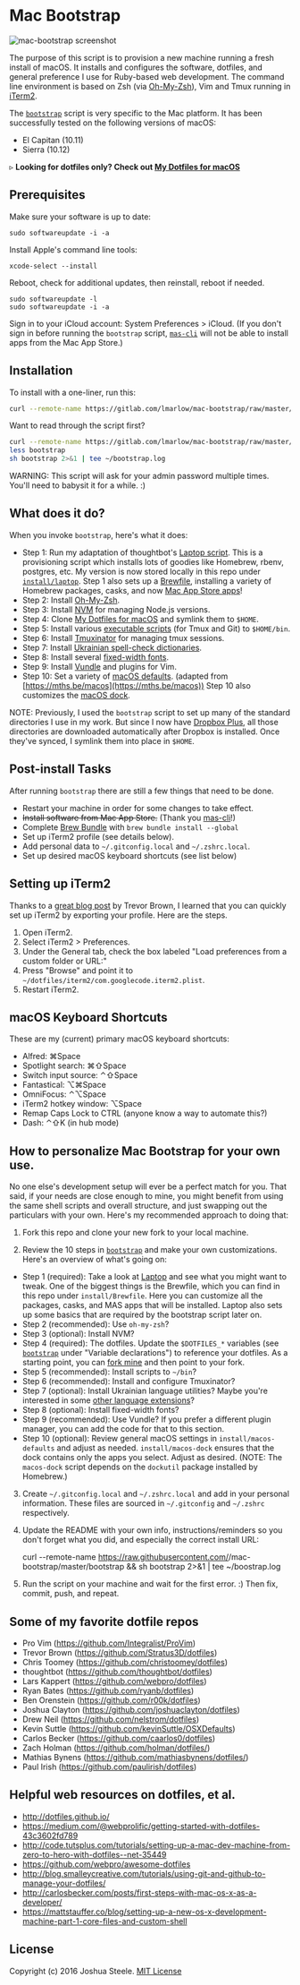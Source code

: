 Mac Bootstrap
=============

![mac-bootstrap screenshot](https://s3.amazonaws.com/images.jsua.co/mac-bootstrap-installing.jpg)

The purpose of this script is to provision a new machine running a fresh install of macOS. It installs and configures the software, dotfiles, and general preference I use for Ruby-based web development. The command line environment is based on Zsh (via [Oh-My-Zsh](http://ohmyz.sh/)), Vim and Tmux running in [iTerm2](https://www.iterm2.com/).

The [`bootstrap`](https://gitlab.com/lmarlow/mac-bootstrap/blob/master/bootstrap) script is very specific to the Mac platform. It has been successfully tested on the following versions of macOS:

* El Capitan (10.11)
* Sierra (10.12)

&#9657; **Looking for dotfiles only? Check out [My Dotfiles for macOS](http://jsua.co/dotfiles)**


Prerequisites
-------------

Make sure your software is up to date:

	sudo softwareupdate -i -a

Install Apple's command line tools:

	xcode-select --install

Reboot, check for additional updates, then reinstall, reboot if needed.

	sudo softwareupdate -l
	sudo softwareupdate -i -a

Sign in to your iCloud account: System Preferences > iCloud. (If you don't sign in before running the `bootstrap` script, [`mas-cli`](https://github.com/argon/mas) will not be able to install apps from the Mac App Store.)


Installation
------------

To install with a one-liner, run this:

```sh
curl --remote-name https://gitlab.com/lmarlow/mac-bootstrap/raw/master/bootstrap && sh bootstrap 2>&1 | tee ~/bootstrap.log
```

Want to read through the script first?
```sh
curl --remote-name https://gitlab.com/lmarlow/mac-bootstrap/raw/master/bootstrap
less bootstrap
sh bootstrap 2>&1 | tee ~/bootstrap.log
```

WARNING: This script will ask for your admin password multiple times. You'll need to babysit it for a while. :)


What does it do?
----------------

When you invoke `bootstrap`, here's what it does:

* Step 1: Run my adaptation of thoughtbot's [Laptop script](https://github.com/thoughtbot/laptop). This is a provisioning script which installs lots of goodies like Homebrew, rbenv, postgres, etc. My version is now stored locally in this repo under [`install/laptop`](https://github.com/joshukraine/mac-bootstrap/blob/master/install/laptop). Step 1 also sets up a [Brewfile](https://github.com/Homebrew/homebrew-bundle#usage), installing a variety of Homebrew packages, casks, and now [Mac App Store apps](https://github.com/argon/mas)!
* Step 2: Install [Oh-My-Zsh](https://github.com/robbyrussell/oh-my-zsh).
* Step 3: Install [NVM](https://github.com/creationix/nvm) for managing Node.js versions.
* Step 4: Clone [My Dotfiles for macOS](http://jsua.co/dotfiles) and symlink them to `$HOME`.
* Step 5: Install various [executable scripts](https://github.com/joshukraine/mac-bootstrap/tree/master/bin) (for Tmux and Git) to `$HOME/bin`.
* Step 6: Install [Tmuxinator](https://github.com/tmuxinator/tmuxinator) for managing tmux sessions.
* Step 7: Install [Ukrainian spell-check dictionaries](http://extensions.services.openoffice.org/en/project/ukrainian-dictionary).
* Step 8: Install several [fixed-width fonts](https://github.com/powerline/fonts).
* Step 9: Install [Vundle](https://github.com/VundleVim/Vundle.vim.git) and plugins for Vim.
* Step 10: Set a variety of [macOS defaults](https://github.com/joshukraine/mac-bootstrap/blob/master/install/macos-defaults). (adapted from [https://mths.be/macos](https://mths.be/macos)) Step 10 also customizes the [macOS dock](https://github.com/kcrawford/dockutil).

NOTE: Previously, I used the `bootstrap` script to set up many of the standard directories I use in my work. But since I now have [Dropbox Plus](https://db.tt/Kmoif6SG), all those directories are downloaded automatically after Dropbox is installed. Once they've synced, I symlink them into place in `$HOME`.


Post-install Tasks
------------------

After running `bootstrap` there are still a few things that need to be done.

* Restart your machine in order for some changes to take effect.
* ~~Install software from Mac App Store.~~ (Thank you [mas-cli](https://github.com/argon/mas)!)
* Complete [Brew Bundle](https://github.com/Homebrew/homebrew-bundle) with `brew bundle install --global`
* Set up iTerm2 profile (see details below).
* Add personal data to `~/.gitconfig.local` and `~/.zshrc.local`.
* Set up desired macOS keyboard shortcuts (see list below)


Setting up iTerm2
----------------

Thanks to a [great blog post](http://stratus3d.com/blog/2015/02/28/sync-iterm2-profile-with-dotfiles-repository/) by Trevor Brown, I learned that you can quickly set up iTerm2 by exporting your profile. Here are the steps.

1. Open iTerm2.
2. Select iTerm2 > Preferences.
3. Under the General tab, check the box labeled "Load preferences from a custom folder or URL:"
4. Press "Browse" and point it to `~/dotfiles/iterm2/com.googlecode.iterm2.plist`.
5. Restart iTerm2.


macOS Keyboard Shortcuts
------------------------

These are my (current) primary macOS keyboard shortcuts:

* Alfred: &#8984;Space
* Spotlight search: &#8984;&#8679;Space
* Switch input source: &#8963;&#8679;Space
* Fantastical: &#8997;&#8984;Space
* OmniFocus: &#8963;&#8997;Space
* iTerm2 hotkey window: &#8997;Space
* Remap Caps Lock to CTRL (anyone know a way to automate this?)
* Dash: &#8963;&#8679;K (in hub mode)


How to personalize Mac Bootstrap for your own use.
--------------------------------------------------

No one else's development setup will ever be a perfect match for you. That said, if your needs are close enough to mine, you might benefit from using the same shell scripts and overall structure, and just swapping out the particulars with your own. Here's my recommended approach to doing that:

1) Fork this repo and clone your new fork to your local machine.

2) Review the 10 steps in [`bootstrap`](https://github.com/joshukraine/mac-bootstrap/blob/master/bootstrap) and make your own customizations. Here's an overview of what's going on:

* Step 1 (required): Take a look at [Laptop](https://github.com/joshukraine/mac-bootstrap/blob/master/install/laptop) and see what you might want to tweak. One of the biggest things is the Brewfile, which you can find in this repo under `install/Brewfile`. Here you can customize all the packages, casks, and MAS apps that will be installed. Laptop also sets up some basics that are required by the bootstrap script later on.
* Step 2 (recommended): Use `oh-my-zsh`?
* Step 3 (optional): Install NVM?
* Step 4 (required): The dotfiles. Update the `$DOTFILES_*` variables (see [`bootstrap`](https://github.com/joshukraine/mac-bootstrap/blob/master/bootstrap) under "Variable declarations") to reference your dotfiles. As a starting point, you can [fork mine](http://jsua.co/dotfiles) and then point to your fork.
* Step 5 (recommended): Install scripts to `~/bin`?
* Step 6 (recommended): Install and configure Tmuxinator?
* Step 7 (optional): Install Ukrainian language utilities? Maybe you're interested in some [other language extensions](http://extensions.services.openoffice.org/en/search?f[0]=field_project_tags%3A157)?
* Step 8 (optional): Install fixed-width fonts?
* Step 9 (recommended): Use Vundle? If you prefer a different plugin manager, you can add the code for that to this section.
* Step 10 (optional): Review general macOS settings in `install/macos-defaults` and adjust as needed. `install/macos-dock` ensures that the dock contains only the apps you select. Adjust as desired. (NOTE: The `macos-dock` script depends on the `dockutil` package installed by Homebrew.)

3) Create `~/.gitconfig.local` and `~/.zshrc.local` and add in your personal information. These files are sourced in `~/.gitconfig` and `~/.zshrc` respectively.

4) Update the README with your own info, instructions/reminders so you don't forget what you did, and especially the correct install URL:

	curl --remote-name https://raw.githubusercontent.com/<your-github-username>/mac-bootstrap/master/bootstrap && sh bootstrap 2>&1 | tee ~/boostrap.log

5) Run the script on your machine and wait for the first error. :) Then fix, commit, push, and repeat.


Some of my favorite dotfile repos
---------------------------------

* Pro Vim (https://github.com/Integralist/ProVim)
* Trevor Brown (https://github.com/Stratus3D/dotfiles)
* Chris Toomey (https://github.com/christoomey/dotfiles)
* thoughtbot (https://github.com/thoughtbot/dotfiles)
* Lars Kappert (https://github.com/webpro/dotfiles)
* Ryan Bates (https://github.com/ryanb/dotfiles)
* Ben Orenstein (https://github.com/r00k/dotfiles)
* Joshua Clayton (https://github.com/joshuaclayton/dotfiles)
* Drew Neil (https://github.com/nelstrom/dotfiles)
* Kevin Suttle (https://github.com/kevinSuttle/OSXDefaults)
* Carlos Becker (https://github.com/caarlos0/dotfiles)
* Zach Holman (https://github.com/holman/dotfiles/)
* Mathias Bynens (https://github.com/mathiasbynens/dotfiles/)
* Paul Irish (https://github.com/paulirish/dotfiles)


Helpful web resources on dotfiles, et al.
-----------------------------------------

* http://dotfiles.github.io/
* https://medium.com/@webprolific/getting-started-with-dotfiles-43c3602fd789
* http://code.tutsplus.com/tutorials/setting-up-a-mac-dev-machine-from-zero-to-hero-with-dotfiles--net-35449
* https://github.com/webpro/awesome-dotfiles
* http://blog.smalleycreative.com/tutorials/using-git-and-github-to-manage-your-dotfiles/
* http://carlosbecker.com/posts/first-steps-with-mac-os-x-as-a-developer/
* https://mattstauffer.co/blog/setting-up-a-new-os-x-development-machine-part-1-core-files-and-custom-shell

License
-------

Copyright (c) 2016 Joshua Steele. [MIT License](https://github.com/joshukraine/mac-bootstrap/blob/master/LICENSE)
